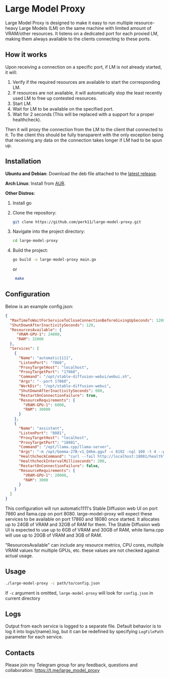# Large Model Proxy

Large Model Proxy is designed to make it easy to run multiple resource-heavy Large Models (LM) on the same machine with limited amount of VRAM/other resources.
 It listens on a dedicated port for each proxied LM, making them always available to the clients connecting to these ports.


## How it works

Upon receiving a connection on a specific port, if LM is not already started, it will:

1. Verify if the required resources are available to start the corresponding LM.
2. If resources are not available, it will automatically stop the least recently used LM to free up contested resources.
3. Start LM.
4. Wait for LM to be available on the specified port.
5. Wait for 2 seconds (This will be replaced with a support for a proper healthcheck). 

Then it will proxy the connection from the LM to the client that connected to it.
To the client this should be fully transparent with the only exception being that receiving any data on the connection takes longer if LM had to be spun up. 

## Installation
**Ubuntu and Debian**: Download the deb file attached to the [latest release](https://github.com/perk11/large-model-proxy/releases/latest).

**Arch Linux**: Install from [AUR](https://aur.archlinux.org/packages/large-model-proxy).

**Other Distros**:
1. Install go

3. Clone the repository:
    ```sh
    git clone https://github.com/perk11/large-model-proxy.git
    ```
4. Navigate into the project directory:
    ```sh
    cd large-model-proxy
    ```
5. Build the project:
    ```sh
    go build -o large-model-proxy main.go
    ```
    or
   ```sh
    make
    ```

## Configuration

Below is an example config.json:
```json
{
  "MaxTimeToWaitForServiceToCloseConnectionBeforeGivingUpSeconds": 1200,
  "ShutDownAfterInactivitySeconds": 120,
  "ResourcesAvailable": {
     "VRAM-GPU-1": 24000,
     "RAM": 32000
  }, 
  "Services": [
    {
      "Name": "automatic1111",
      "ListenPort": "7860",
      "ProxyTargetHost": "localhost",
      "ProxyTargetPort": "17860",
      "Command": "/opt/stable-diffusion-webui/webui.sh",
      "Args": "--port 17860",
      "WorkDir": "/opt/stable-diffusion-webui", 
      "ShutDownAfterInactivitySeconds": 600,
      "RestartOnConnectionFailure": true,
      "ResourceRequirements": {
        "VRAM-GPU-1": 6000,
        "RAM": 30000
      }
    },
    {
      "Name": "assistant",
      "ListenPort": "8081",
      "ProxyTargetHost": "localhost",
      "ProxyTargetPort": "18081",
      "Command": "/opt/llama.cpp/llama-server",
      "Args": "-m /opt/Gemma-27B-v1_Q4km.gguf -c 8192 -ngl 100 -t 4 --port 18081",
      "HealthcheckCommand": "curl --fail http://localhost:18081/health", 
      "HealthcheckIntervalMilliseconds": 200,
      "RestartOnConnectionFailure": false,
      "ResourceRequirements": {
        "VRAM-GPU-1": 20000,
        "RAM": 3000
      }
    }
  ]
}
```
This configuration will run automatic1111's Stable Diffusion web UI on port 7860 and llama.cpp on port 8080.
large-model-proxy will expect these services to be available on port 17860 and 18080 once started.
It allocates up to 24GB of VRAM and 32GB of RAM for them.
The Stable Diffusion web UI is expected to use up to 6GB of VRAM and 30GB of RAM, while llama.cpp will use up to 20GB of VRAM and 3GB of RAM.

"ResourcesAvailable" can include any resource metrics, CPU cores, multiple VRAM values for multiple GPUs, etc. these values are not checked against actual usage.

## Usage
```sh
./large-model-proxy -c path/to/config.json
```

If `-c` argument is omitted, `large-model-proxy` will look for `config.json` in current directory

## Logs

Output from each service is logged to a separate file. Default behavior is to log it into logs/{name}.log,
but it can be redefined by specifying `LogFilePath` parameter for each service.

## Contacts

Please join my Telegram group for any feedback, questions and collaboration:
https://t.me/large_model_proxy